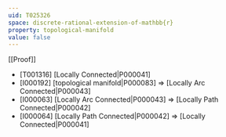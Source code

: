```yaml
---
uid: T025326
space: discrete-rational-extension-of-mathbb{r}
property: topological-manifold
value: false
---
```

[[Proof]]

* [T001316] [Locally Connected|P000041]
* [I000192] [topological manifold|P000083] => [Locally Arc Connected|P000043]
* [I000063] [Locally Arc Connected|P000043] => [Locally Path Connected|P000042]
* [I000064] [Locally Path Connected|P000042] => [Locally Connected|P000041]

